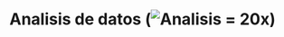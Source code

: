 # Analisis de  datos      (![Analisis](https://cdn4.vectorstock.com/i/1000x1000/15/63/analysis-logo-symbol-vector-20461563.jpg) = 20x)


